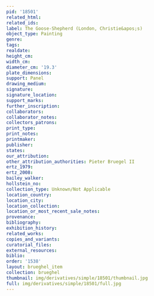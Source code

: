 ```yaml
---
pid: '18501'
related_html: 
related_ids: 
label: The Goose-Shepherd (London, Christie&apos;s)
object_type: Painting
genre: 
tags: 
realdate: 
height_cm: 
width_cm: 
diameter_cm: '19.3'
plate_dimensions: 
support: Panel
drawing_medium: 
signature: 
signature_location: 
support_marks: 
further_inscription: 
collaborators: 
collaborator_notes: 
collectors_patrons: 
print_type: 
print_notes: 
printmaker: 
publisher: 
states: 
our_attribution: 
other_attribution_authorities: Pieter Bruegel II
ertz_1979: 
ertz_2008: 
bailey_walker: 
hollstein_no: 
collection_type: Unknown/Not Applicable
location_country: 
location_city: 
location_collection: 
location_or_most_recent_sale_notes: 
provenance: 
bibliography: 
exhibition_history: 
related_works: 
copies_and_variants: 
curatorial_files: 
external_resources: 
biblio: 
order: '1538'
layout: brueghel_item
collection: brueghel
thumbnail: img/derivatives/simple/18501/thumbnail.jpg
full: img/derivatives/simple/18501/full.jpg
---
```

